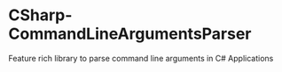 # CSharp-CommandLineArgumentsParser
Feature rich library to parse command line arguments in C# Applications
